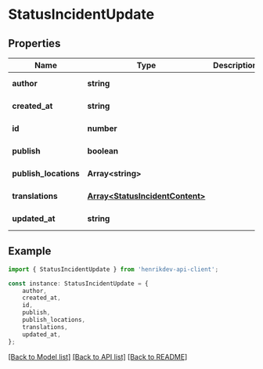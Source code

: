 # StatusIncidentUpdate


## Properties

Name | Type | Description | Notes
------------ | ------------- | ------------- | -------------
**author** | **string** |  | [default to undefined]
**created_at** | **string** |  | [default to undefined]
**id** | **number** |  | [default to undefined]
**publish** | **boolean** |  | [default to undefined]
**publish_locations** | **Array&lt;string&gt;** |  | [default to undefined]
**translations** | [**Array&lt;StatusIncidentContent&gt;**](StatusIncidentContent.md) |  | [default to undefined]
**updated_at** | **string** |  | [default to undefined]

## Example

```typescript
import { StatusIncidentUpdate } from 'henrikdev-api-client';

const instance: StatusIncidentUpdate = {
    author,
    created_at,
    id,
    publish,
    publish_locations,
    translations,
    updated_at,
};
```

[[Back to Model list]](../README.md#documentation-for-models) [[Back to API list]](../README.md#documentation-for-api-endpoints) [[Back to README]](../README.md)
